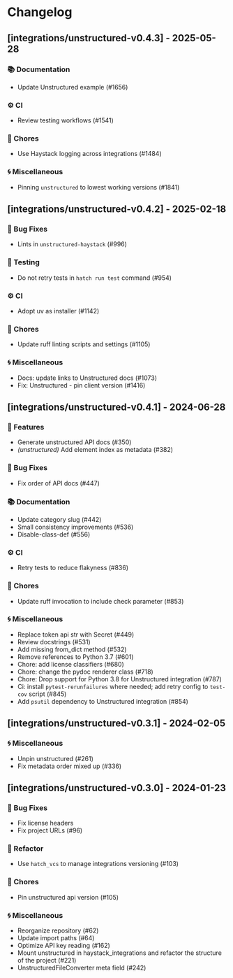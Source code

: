# Changelog

## [integrations/unstructured-v0.4.3] - 2025-05-28

### 📚 Documentation

- Update Unstructured example (#1656)

### ⚙️ CI

- Review testing workflows (#1541)

### 🧹 Chores

- Use Haystack logging across integrations (#1484)

### 🌀 Miscellaneous

- Pinning `unstructured` to lowest working versions (#1841)

## [integrations/unstructured-v0.4.2] - 2025-02-18

### 🐛 Bug Fixes

- Lints in `unstructured-haystack` (#996)

### 🧪 Testing

- Do not retry tests in `hatch run test` command (#954)

### ⚙️ CI

- Adopt uv as installer (#1142)

### 🧹 Chores

- Update ruff linting scripts and settings (#1105)

### 🌀 Miscellaneous

- Docs: update links to Unstructured docs (#1073)
- Fix: Unstructured - pin client version (#1416)

## [integrations/unstructured-v0.4.1] - 2024-06-28

### 🚀 Features

- Generate unstructured API docs (#350)
- *(unstructured)* Add element index as metadata (#382)

### 🐛 Bug Fixes

- Fix order of API docs (#447)

### 📚 Documentation

- Update category slug (#442)
- Small consistency improvements (#536)
- Disable-class-def (#556)

### ⚙️ CI

- Retry tests to reduce flakyness (#836)

### 🧹 Chores

- Update ruff invocation to include check parameter (#853)

### 🌀 Miscellaneous

- Replace token api str with Secret (#449)
- Review docstrings (#531)
- Add missing from_dict method (#532)
- Remove references to Python 3.7 (#601)
- Chore: add license classifiers (#680)
- Chore: change the pydoc renderer class (#718)
- Chore: Drop support for Python 3.8 for Unstructured integration (#787)
- Ci: install `pytest-rerunfailures` where needed; add retry config to `test-cov` script (#845)
- Add `psutil` dependency to Unstructured integration (#854)

## [integrations/unstructured-v0.3.1] - 2024-02-05

### 🌀 Miscellaneous

- Unpin unstructured (#261)
- Fix metadata order mixed up (#336)

## [integrations/unstructured-v0.3.0] - 2024-01-23

### 🐛 Bug Fixes

- Fix license headers
- Fix project URLs (#96)

### 🚜 Refactor

- Use `hatch_vcs` to manage integrations versioning (#103)

### 🧹 Chores

- Pin unstructured api version (#105)

### 🌀 Miscellaneous

- Reorganize repository (#62)
- Update import paths (#64)
- Optimize API key reading (#162)
- Mount unstructured in haystack_integrations and refactor the structure of the project (#221)
- UnstructuredFileConverter meta field (#242)

<!-- generated by git-cliff -->

